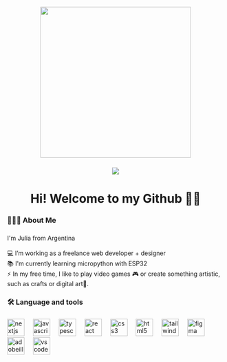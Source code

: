 <br clear="both">

<div align="center">
  <img height="350" src="https://soriajulia.github.io/Portfolio/assets/img/studying.png"  />
</div>

###

<div align="center">
  <img src="https://visitor-badge.laobi.icu/badge?page_id=SoriaJulia.SoriaJulia&left_color=darkslateblue&right_color=cadetblue"  />
</div>

###

<h1 align="center">Hi! Welcome to my Github 👋🏻</h1>

###

<h3 align="left">👩🏻‍💻  About Me</h3>

###

<p align="left">I'm Julia from Argentina<br><br> 💻 I’m working as a freelance web developer + designer<br> 📚 I'm currently learning micropython with ESP32 <br> ⚡ In my free time, I like to play video games 🎮 or create something artistic, such as crafts or digital art🎨.</p>

###

<h3 align="left">🛠 Language and tools</h3>

###

<div align="left">
  <img src="https://skillicons.dev/icons?i=nextjs" height="40" alt="nextjs logo"  />
  <img width="12" />
  <img src="https://skillicons.dev/icons?i=js" height="40" alt="javascript logo"  />
  <img width="12" />
  <img src="https://skillicons.dev/icons?i=ts" height="40" alt="typescript logo"  />
  <img width="12" />
  <img src="https://skillicons.dev/icons?i=react" height="40" alt="react logo"  />
  <img width="12" />
  <img src="https://skillicons.dev/icons?i=css" height="40" alt="css3 logo"  />
  <img width="12" />
  <img src="https://skillicons.dev/icons?i=html" height="40" alt="html5 logo"  />
  <img width="12" />
  <img src="https://skillicons.dev/icons?i=tailwind" height="40" alt="tailwindcss logo"  />
  <img width="12" />
  <img src="https://skillicons.dev/icons?i=figma" height="40" alt="figma logo"  />
  <img width="12" />
  <img src="https://skillicons.dev/icons?i=ai" height="40" alt="adobeillustrator logo"  />
  <img width="12" />
  <img src="https://skillicons.dev/icons?i=vscode" height="40" alt="vscode logo"  />
</div>

###
